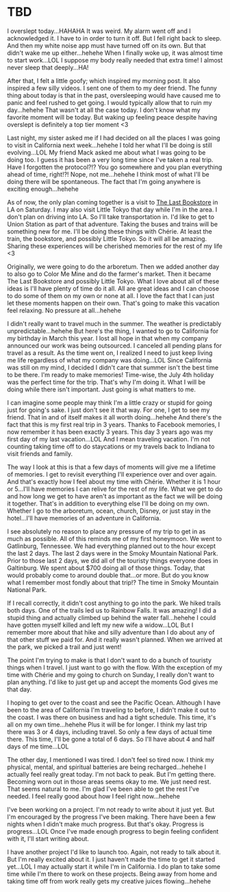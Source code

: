 # TBD

I overslept today...HAHAHA It was weird. My alarm went off and I acknowledged it. I have to in order to turn it off. But I fell right back to sleep. And then my white noise app must have turned off on its own. But that didn't wake me up either...hehehe When I finally woke up, it was almost time to start work...LOL I suppose my body really needed that extra time! I almost never sleep that deeply...HA!

After that, I felt a little goofy; which inspired my morning post. It also inspired a few silly videos. I sent one of them to my deer friend. The funny thing about today is that in the past, oversleeping would have caused me to panic and feel rushed to get going. I would typically allow that to ruin my day...hehehe That wasn't at all the case today. I don't know what my favorite moment will be today. But waking up feeling peace despite having overslept is definitely a top tier moment <3

Last night, my sister asked me if I had decided on all the places I was going to visit in California next week...hehehe I told her what I'll be doing is still evolving...LOL My friend Mack asked me about what I was going to be doing too. I guess it has been a very long time since I've taken a real trip. Have I forgotten the protocol?!? You go somewhere and you plan everything ahead of time, right!?! Nope, not me...hehehe I think most of what I'll be doing there will be spontaneous. The fact that I'm going anywhere is exciting enough...hehehe

As of now, the only plan coming together is a visit to [The Last Bookstore](https://www.lastbookstorela.com) in LA on Saturday. I may also visit Little Tokyo that day while I'm in the area. I don't plan on driving into LA. So I'll take transportation in. I'd like to get to Union Station as part of that adventure. Taking the buses and trains will be something new for me. I'll be doing these things with Chérie. At least the train, the bookstore, and possibly Little Tokyo. So it will all be amazing. Sharing these experiences will be cherished memories for the rest of my life <3

Originally, we were going to do the arboretum. Then we added another day to also go to Color Me Mine and do the farmer's market. Then it became The Last Bookstore and possibly Little Tokyo. What I love about all of these ideas is I'll have plenty of time do it all. All are great ideas and I can choose to do some of them on my own or none at all. I love the fact that I can just let these moments happen on their own. That's going to make this vacation feel relaxing. No pressure at all...hehehe

I didn't really want to travel much in the summer. The weather is predictably unpredictable...hehehe But here's the thing, I wanted to go to California for my birthday in March this year. I lost all hope in that when my company announced our work was being outsourced. I canceled all pending plans for travel as a result. As the time went on, I realized I need to just keep living me life regardless of what my company was doing...LOL Since California was still on my mind, I decided I didn't care that summer isn't the best time to be there. I'm ready to make memories! Time-wise, the July 4th holiday was the perfect time for the trip. That's why I'm doing it. What I will be doing while there isn't important. Just going is what matters to me.

I can imagine some people may think I'm a little crazy or stupid for going just for going's sake. I just don't see it that way. For one, I get to see my friend. That in and of itself makes it all worth doing...hehehe And there's the fact that this is my first real trip in 3 years. Thanks to Facebook memories, I now remember it has been exactly 3 years. This day 3 years ago was my first day of my last vacation...LOL And I mean traveling vacation. I'm not counting taking time off to do staycations or my travels back to Indiana to visit friends and family.

The way I look at this is that a few days of moments will give me a lifetime of memories. I get to revisit everything I'll experience over and over again. And that's exactly how I feel about my time with Chérie. Whether it is 1 hour or 5...I'll have memories I can relive for the rest of my life. What we get to do and how long we get to have aren't as important as the fact we will be doing it together. That's in addition to everything else I'll be doing on my own. Whether I go to the arboretum, ocean, church, Disney, or just stay in the hotel...I'll have memories of an adventure in California.

I see absolutely no reason to place any pressure of my trip to get in as much as possible. All of this reminds me of my first honeymoon. We went to Gatlinburg, Tennessee. We had everything planned out to the hour except the last 2 days. The last 2 days were in the Smoky Mountain National Park. Prior to those last 2 days, we did all of the touristy things everyone does in Galtinburg. We spent about $700 doing all of those things. Today, that would probably come to around double that...or more. But do you know what I remember most fondly about that trip!? The time in Smoky Mountain National Park.

If I recall correctly, it didn't cost anything to go into the park. We hiked trails both days. One of the trails led us to Rainbow Falls. It was amazing! I did a stupid thing and actually climbed up behind the water fall...hehehe I could have gotten myself killed and left my new wife a widow...LOL But I remember more about that hike and silly adventure than I do about any of that other stuff we paid for. And it really wasn't planned. When we arrived at the park, we picked a trail and just went!

The point I'm trying to make is that I don't want to do a bunch of touristy things when I travel. I just want to go with the flow. With the exception of my time with Chérie and my going to church on Sunday, I really don't want to plan anything. I'd like to just get up and accept the moments God gives me that day.

I hoping to get over to the coast and see the Pacific Ocean. Although I have been to the area of California I'm traveling to before, I didn't make it out to the coast. I was there on business and had a tight schedule. This time, it's all on my own time...hehehe Plus it will be for longer. I think my last trip there was 3 or 4 days, including travel. So only a few days of actual time there. This time, I'll be gone a total of 6 days. So I'll have about 4 and half days of me time...LOL

The other day, I mentioned I was tired. I don't feel so tired now. I think my physical, mental, and spiritual batteries are being recharged...hehehe I actually feel really great today. I'm not back to peak. But I'm getting there. Becoming worn out in those areas seems okay to me. We just need rest. That seems natural to me. I'm glad I've been able to get the rest I've needed. I feel really good about how I feel right now...hehehe

I've been working on a project. I'm not ready to write about it just yet. But I'm encouraged by the progress I've been making. There have been a few nights when I didn't make much progress. But that's okay. Progress is progress...LOL Once I've made enough progress to begin feeling confident with it, I'll start writing about.

I have another project I'd like to launch too. Again, not ready to talk about it. But I'm really excited about it. I just haven't made the time to get it started yet...LOL I may actually start it while I'm in California. I do plan to take some time while I'm there to work on these projects. Being away from home and taking time off from work really gets my creative juices flowing...hehehe

